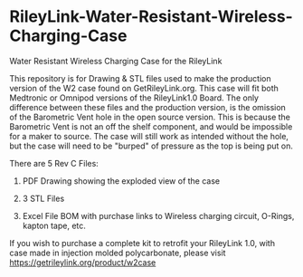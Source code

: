 # RileyLink-Water-Resistant-Wireless-Charging-Case
Water Resistant Wireless Charging Case for the RileyLink

This repository is for Drawing & STL files used to make the production version of the W2 case found on GetRileyLink.org. This case will fit both Medtronic or Omnipod versions of the RileyLink1.0 Board. The only difference between these files and the production version, is the omission of the Barometric Vent hole in the open source version. This is because the Barometric Vent is not an off the shelf component, and would be impossible for a maker to source. The case will still work as intended without the hole, but the case will need to be "burped" of pressure as the top is being put on. 

There are 5 Rev C Files: 

1. PDF Drawing showing the exploded view of the case

2. 3 STL Files

3. Excel File BOM with purchase links to Wireless charging circuit, O-Rings, kapton tape, etc. 

If you wish to purchase a complete kit to retrofit your RileyLink 1.0, with case made in injection molded polycarbonate, please visit https://getrileylink.org/product/w2case 
